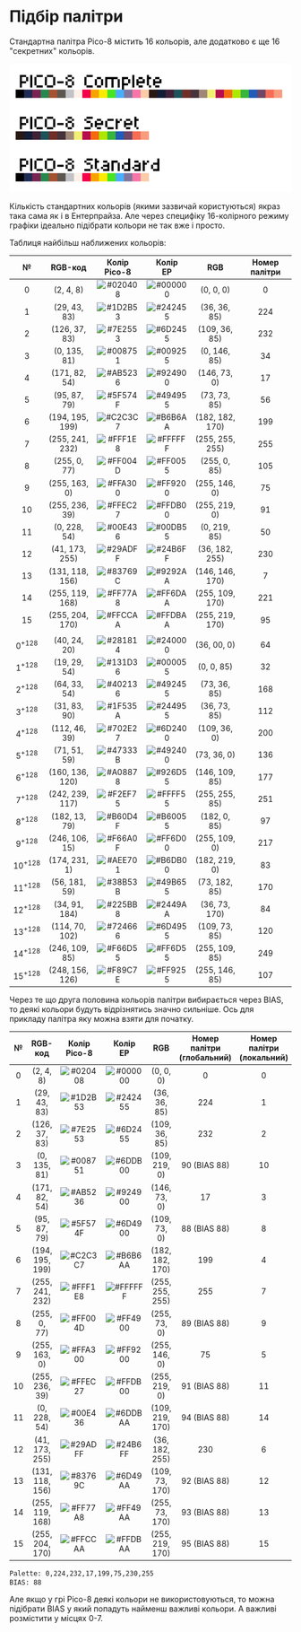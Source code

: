 # Підбір палітри

Стандартна палітра Pico-8 містить 16 кольорів, але додатково є ще 16 "секретних" кольорів.

![](pics/pico8-palette.png)

Кількість стандартних кольорів (якими зазвичай користуються) якраз така сама як і в Ентерпрайза. Але через специфіку 16-колірного режиму графіки ідеально підібрати кольори не так вже і просто.

Таблиця найбільш наближених кольорів:

|         №         |     RGB-код     |                          Колір<br>Pico-8                          |                            Колір<br>EP                            |       RGB       | Номер палітри |
|:-----------------:|:---------------:|:-----------------------------------------------------------------:|:-----------------------------------------------------------------:|:---------------:|:-------------:|
|         0         |    (2, 4, 8)    | ![#020408](https://dummyimage.com/40x40/020408/000000.png&text=+) | ![#000000](https://dummyimage.com/40x40/000000/000000.png&text=+) |    (0, 0, 0)    |       0       |
|         1         |  (29, 43, 83)   | ![#1D2B53](https://dummyimage.com/40x40/1D2B53/000000.png&text=+) | ![#242455](https://dummyimage.com/40x40/242455/000000.png&text=+) |  (36, 36, 85)   |      224      |
|         2         |  (126, 37, 83)  | ![#7E2553](https://dummyimage.com/40x40/7E2553/000000.png&text=+) | ![#6D2455](https://dummyimage.com/40x40/6D2455/000000.png&text=+) |  (109, 36, 85)  |      232      |
|         3         |  (0, 135, 81)   | ![#008751](https://dummyimage.com/40x40/008751/000000.png&text=+) | ![#009255](https://dummyimage.com/40x40/009255/000000.png&text=+) |  (0, 146, 85)   |      34       |
|         4         |  (171, 82, 54)  | ![#AB5236](https://dummyimage.com/40x40/AB5236/000000.png&text=+) | ![#924900](https://dummyimage.com/40x40/924900/000000.png&text=+) |  (146, 73, 0)   |      17       |
|         5         |  (95, 87, 79)   | ![#5F574F](https://dummyimage.com/40x40/5F574F/000000.png&text=+) | ![#494955](https://dummyimage.com/40x40/494955/000000.png&text=+) |  (73, 73, 85)   |      56       |
|         6         | (194, 195, 199) | ![#C2C3C7](https://dummyimage.com/40x40/C2C3C7/000000.png&text=+) | ![#B6B6AA](https://dummyimage.com/40x40/B6B6AA/000000.png&text=+) | (182, 182, 170) |      199      |
|         7         | (255, 241, 232) | ![#FFF1E8](https://dummyimage.com/40x40/FFF1E8/000000.png&text=+) | ![#FFFFFF](https://dummyimage.com/40x40/FFFFFF/000000.png&text=+) | (255, 255, 255) |      255      |
|         8         |  (255, 0, 77)   | ![#FF004D](https://dummyimage.com/40x40/FF004D/000000.png&text=+) | ![#FF0055](https://dummyimage.com/40x40/FF0055/000000.png&text=+) |  (255, 0, 85)   |      105      |
|         9         |  (255, 163, 0)  | ![#FFA300](https://dummyimage.com/40x40/FFA300/000000.png&text=+) | ![#FF9200](https://dummyimage.com/40x40/FF9200/000000.png&text=+) |  (255, 146, 0)  |      75       |
|        10         | (255, 236, 39)  | ![#FFEC27](https://dummyimage.com/40x40/FFEC27/000000.png&text=+) | ![#FFDB00](https://dummyimage.com/40x40/FFDB00/000000.png&text=+) |  (255, 219, 0)  |      91       |
|        11         |  (0, 228, 54)   | ![#00E436](https://dummyimage.com/40x40/00E436/000000.png&text=+) | ![#00DB55](https://dummyimage.com/40x40/00DB55/000000.png&text=+) |  (0, 219, 85)   |      50       |
|        12         | (41, 173, 255)  | ![#29ADFF](https://dummyimage.com/40x40/29ADFF/000000.png&text=+) | ![#24B6FF](https://dummyimage.com/40x40/24B6FF/000000.png&text=+) | (36, 182, 255)  |      230      |
|        13         | (131, 118, 156) | ![#83769C](https://dummyimage.com/40x40/83769C/000000.png&text=+) | ![#9292AA](https://dummyimage.com/40x40/9292AA/000000.png&text=+) | (146, 146, 170) |       7       |
|        14         | (255, 119, 168) | ![#FF77A8](https://dummyimage.com/40x40/FF77A8/000000.png&text=+) | ![#FF6DAA](https://dummyimage.com/40x40/FF6DAA/000000.png&text=+) | (255, 109, 170) |      221      |
|        15         | (255, 204, 170) | ![#FFCCAA](https://dummyimage.com/40x40/FFCCAA/000000.png&text=+) | ![#FFDBAA](https://dummyimage.com/40x40/FFDBAA/000000.png&text=+) | (255, 219, 170) |      95       |
|                   |                 |                                                                   |                                                                   |                 |               |
| 0<sup>+128</sup>  |  (40, 24, 20)   | ![#281814](https://dummyimage.com/40x40/281814/000000.png&text=+) | ![#240000](https://dummyimage.com/40x40/240000/000000.png&text=+) |   (36, 00, 0)   |      64       |
| 1<sup>+128</sup>  |  (19, 29, 54)   | ![#131D36](https://dummyimage.com/40x40/131D36/000000.png&text=+) | ![#000055](https://dummyimage.com/40x40/000055/000000.png&text=+) |   (0, 0, 85)    |      32       |
| 2<sup>+128</sup>  |  (64, 33, 54)   | ![#402136](https://dummyimage.com/40x40/402136/000000.png&text=+) | ![#492455](https://dummyimage.com/40x40/492455/000000.png&text=+) |  (73, 36, 85)   |      168      |
| 3<sup>+128</sup>  |  (31, 83, 90)   | ![#1F535A](https://dummyimage.com/40x40/1F535A/000000.png&text=+) | ![#244955](https://dummyimage.com/40x40/244955/000000.png&text=+) |  (36, 73, 85)   |      112      |
| 4<sup>+128</sup>  |  (112, 46, 39)  | ![#702E27](https://dummyimage.com/40x40/702E27/000000.png&text=+) | ![#6D2400](https://dummyimage.com/40x40/6D2400/000000.png&text=+) |  (109, 36, 0)   |      200      |
| 5<sup>+128</sup>  |  (71, 51, 59)   | ![#47333B](https://dummyimage.com/40x40/47333B/000000.png&text=+) | ![#492400](https://dummyimage.com/40x40/492400/000000.png&text=+) |   (73, 36, 0)   |      136      |
| 6<sup>+128</sup>  | (160, 136, 120) | ![#A08878](https://dummyimage.com/40x40/A08878/000000.png&text=+) | ![#926D55](https://dummyimage.com/40x40/926D55/000000.png&text=+) | (146, 109, 85)  |      177      |
| 7<sup>+128</sup>  | (242, 239, 117) | ![#F2EF75](https://dummyimage.com/40x40/F2EF75/000000.png&text=+) | ![#FFFF55](https://dummyimage.com/40x40/FFFF55/000000.png&text=+) | (255, 255, 85)  |      251      |
| 8<sup>+128</sup>  |  (182, 13, 79)  | ![#B60D4F](https://dummyimage.com/40x40/B60D4F/000000.png&text=+) | ![#B60055](https://dummyimage.com/40x40/B60055/000000.png&text=+) |  (182, 0, 85)   |      97       |
| 9<sup>+128</sup>  | (246, 106, 15)  | ![#F66A0F](https://dummyimage.com/40x40/F66A0F/000000.png&text=+) | ![#FF6D00](https://dummyimage.com/40x40/FF6D00/000000.png&text=+) |  (255, 109, 0)  |      217      |
| 10<sup>+128</sup> |  (174, 231, 1)  | ![#AEE701](https://dummyimage.com/40x40/AEE701/000000.png&text=+) | ![#B6DB00](https://dummyimage.com/40x40/B6DB00/000000.png&text=+) |  (182, 219, 0)  |      83       |
| 11<sup>+128</sup> |  (56, 181, 59)  | ![#38B53B](https://dummyimage.com/40x40/38B53B/000000.png&text=+) | ![#49B655](https://dummyimage.com/40x40/49B655/000000.png&text=+) |  (73, 182, 85)  |      170      |
| 12<sup>+128</sup> |  (34, 91, 184)  | ![#225BB8](https://dummyimage.com/40x40/225BB8/000000.png&text=+) | ![#2449AA](https://dummyimage.com/40x40/2449AA/000000.png&text=+) |  (36, 73, 170)  |      84       |
| 13<sup>+128</sup> | (114, 70, 102)  | ![#724666](https://dummyimage.com/40x40/724666/000000.png&text=+) | ![#6D4955](https://dummyimage.com/40x40/6D4955/000000.png&text=+) |  (109, 73, 85)  |      120      |
| 14<sup>+128</sup> | (246, 109, 85)  | ![#F66D55](https://dummyimage.com/40x40/F66D55/000000.png&text=+) | ![#FF6D55](https://dummyimage.com/40x40/FF6D55/000000.png&text=+) | (255, 109, 85)  |      249      |
| 15<sup>+128</sup> | (248, 156, 126) | ![#F89C7E](https://dummyimage.com/40x40/F89C7E/000000.png&text=+) | ![#FF9255](https://dummyimage.com/40x40/FF9255/000000.png&text=+) | (255, 146, 85)  |      107      |


Через те що друга половина кольорів палітри вибирається через BIAS, то деякі кольори будуть відрізнятись значно сильніше. Ось для прикладу палітра яку можна взяти для початку.

|  №  |     RGB-код     |                          Колір<br>Pico-8                          |                            Колір<br>EP                            |       RGB       | Номер палітри<br>(глобальний) | Номер палітри<br>(локальний) |
|:---:|:---------------:|:-----------------------------------------------------------------:|:-----------------------------------------------------------------:|:---------------:|:-----------------------------:|:----------------------------:|
|  0  |    (2, 4, 8)    | ![#020408](https://dummyimage.com/40x40/020408/000000.png&text=+) | ![#000000](https://dummyimage.com/40x40/000000/000000.png&text=+) |    (0, 0, 0)    |               0               |              0               |
|  1  |  (29, 43, 83)   | ![#1D2B53](https://dummyimage.com/40x40/1D2B53/000000.png&text=+) | ![#242455](https://dummyimage.com/40x40/242455/000000.png&text=+) |  (36, 36, 85)   |              224              |              1               |
|  2  |  (126, 37, 83)  | ![#7E2553](https://dummyimage.com/40x40/7E2553/000000.png&text=+) | ![#6D2455](https://dummyimage.com/40x40/6D2455/000000.png&text=+) |  (109, 36, 85)  |              232              |              2               |
|  3  |  (0, 135, 81)   | ![#008751](https://dummyimage.com/40x40/008751/000000.png&text=+) | ![#6DDB00](https://dummyimage.com/40x40/6DDB00/000000.png&text=+) |  (109, 219, 0)  |         90 (BIAS 88)          |              10              |
|  4  |  (171, 82, 54)  | ![#AB5236](https://dummyimage.com/40x40/AB5236/000000.png&text=+) | ![#924900](https://dummyimage.com/40x40/924900/000000.png&text=+) |  (146, 73, 0)   |              17               |              3               |
|  5  |  (95, 87, 79)   | ![#5F574F](https://dummyimage.com/40x40/5F574F/000000.png&text=+) | ![#6D4900](https://dummyimage.com/40x40/6D4900/000000.png&text=+) |  (109, 73, 0)   |         88 (BIAS 88)          |              8               |
|  6  | (194, 195, 199) | ![#C2C3C7](https://dummyimage.com/40x40/C2C3C7/000000.png&text=+) | ![#B6B6AA](https://dummyimage.com/40x40/B6B6AA/000000.png&text=+) | (182, 182, 170) |              199              |              4               |
|  7  | (255, 241, 232) | ![#FFF1E8](https://dummyimage.com/40x40/FFF1E8/000000.png&text=+) | ![#FFFFFF](https://dummyimage.com/40x40/FFFFFF/000000.png&text=+) | (255, 255, 255) |              255              |              7               |
|  8  |  (255, 0, 77)   | ![#FF004D](https://dummyimage.com/40x40/FF004D/000000.png&text=+) | ![#FF4900](https://dummyimage.com/40x40/FF4900/000000.png&text=+) |  (255, 73, 0)   |         89 (BIAS 88)          |              9               |
|  9  |  (255, 163, 0)  | ![#FFA300](https://dummyimage.com/40x40/FFA300/000000.png&text=+) | ![#FF9200](https://dummyimage.com/40x40/FF9200/000000.png&text=+) |  (255, 146, 0)  |              75               |              5               |
| 10  | (255, 236, 39)  | ![#FFEC27](https://dummyimage.com/40x40/FFEC27/000000.png&text=+) | ![#FFDB00](https://dummyimage.com/40x40/FFDB00/000000.png&text=+) |  (255, 219, 0)  |         91 (BIAS 88)          |              11              |
| 11  |  (0, 228, 54)   | ![#00E436](https://dummyimage.com/40x40/00E436/000000.png&text=+) | ![#6DDBAA](https://dummyimage.com/40x40/6DDBAA/000000.png&text=+) | (109, 219, 170) |         94 (BIAS 88)          |              14              |
| 12  | (41, 173, 255)  | ![#29ADFF](https://dummyimage.com/40x40/29ADFF/000000.png&text=+) | ![#24B6FF](https://dummyimage.com/40x40/24B6FF/000000.png&text=+) | (36, 182, 255)  |              230              |              6               |
| 13  | (131, 118, 156) | ![#83769C](https://dummyimage.com/40x40/83769C/000000.png&text=+) | ![#6D49AA](https://dummyimage.com/40x40/6D49AA/000000.png&text=+) | (109, 73, 170)  |         92 (BIAS 88)          |              12              |
| 14  | (255, 119, 168) | ![#FF77A8](https://dummyimage.com/40x40/FF77A8/000000.png&text=+) | ![#FF49AA](https://dummyimage.com/40x40/FF49AA/000000.png&text=+) | (255, 73, 170)  |         93 (BIAS 88)          |              13              |
| 15  | (255, 204, 170) | ![#FFCCAA](https://dummyimage.com/40x40/FFCCAA/000000.png&text=+) | ![#FFDBAA](https://dummyimage.com/40x40/FFDBAA/000000.png&text=+) | (255, 219, 170) |         95 (BIAS 88)          |              15              |

```
Palette: 0,224,232,17,199,75,230,255
BIAS: 88
```

Але якщо у грі Pico-8 деякі кольори не використовуються, то можна підібрати BIAS у який попадуть найменш важливі кольори. А важливі розмістити у місцях 0-7.